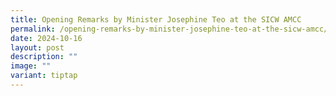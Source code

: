 ```yaml
---
title: Opening Remarks by Minister Josephine Teo at the SICW AMCC
permalink: /opening-remarks-by-minister-josephine-teo-at-the-sicw-amcc/
date: 2024-10-16
layout: post
description: ""
image: ""
variant: tiptap
---
```

